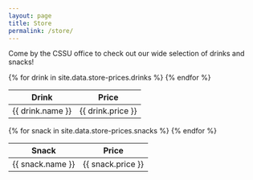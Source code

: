 ```yaml
---
layout: page
title: Store
permalink: /store/
---
```


Come by the CSSU office to check out our wide selection of drinks and snacks!

<!--
## Status

<table>
  <thead>
    <tr>
      <th>Item</th>
      <th>Available</th>
    </tr>
  </thead>
  <tbody>
    {% for item in site.data.status %}
    <tr>
      <td>{{ item.item }}</td>
      <td>{% if item.status %}✅{% else %}❌{% endif %}</td>
    </tr>
    {% endfor %}
  </tbody>
</table>


## For sale
-->

<div id="store">
  <section class="store-left">
    <table>
      <thead>
        <tr>
          <th>Drink</th>
          <th>Price</th>
        </tr>
      </thead>
      <tbody>
        {% for drink in site.data.store-prices.drinks %}
        <tr>
          <td>{{ drink.name }}</td>
          <td>{{ drink.price }}</td>
        </tr>
        {% endfor %}
      </tbody>
    </table>
  </section>

  <section class="store-right">
    <table>
      <thead>
        <tr>
          <th>Snack</th>
          <th>Price</th>
        </tr>
      </thead>
      <tbody>
        {% for snack in site.data.store-prices.snacks %}
        <tr>
          <td>{{ snack.name }}</td>
          <td>{{ snack.price }}</td>
        </tr>
        {% endfor %}
      </tbody>
    </table>
  </section>
</div>
